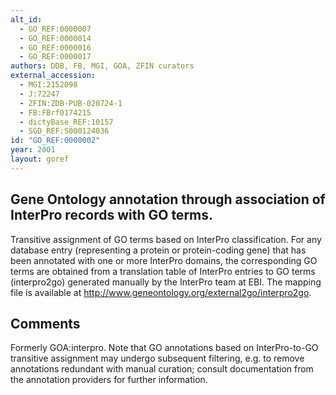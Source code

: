 ```yaml
---
alt_id: 
  - GO_REF:0000007
  - GO_REF:0000014
  - GO_REF:0000016
  - GO_REF:0000017
authors: DDB, FB, MGI, GOA, ZFIN curators
external_accession: 
  - MGI:2152098
  - J:72247
  - ZFIN:ZDB-PUB-020724-1
  - FB:FBrf0174215
  - dictyBase_REF:10157
  - SGD_REF:S000124036
id: "GO_REF:0000002"
year: 2001
layout: goref
---
```


## Gene Ontology annotation through association of InterPro records with GO terms.

Transitive assignment of GO terms based on InterPro classification. For any database entry (representing a protein or protein-coding gene) that has been annotated with one or more InterPro domains, the corresponding GO terms are obtained from a translation table of InterPro entries to GO terms (interpro2go) generated manually by the InterPro team at EBI. The mapping file is available at http://www.geneontology.org/external2go/interpro2go.

## Comments

Formerly GOA:interpro. Note that GO annotations based on InterPro-to-GO transitive assignment may undergo subsequent filtering, e.g. to remove annotations redundant with manual curation; consult documentation from the annotation providers for further information.
